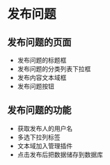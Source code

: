 # 发布问题
## 发布问题的页面
  * 发布问题的标题框
  * 发布问题的分类列表下拉框
  * 发布内容文本域框
  * 发布问题按钮


## 发布问题的功能
  * 获取发布人的用户名
  * 多选下拉列标签
  * 文本域加入管理插件
  * 点击发布后把数据储存到数据库
